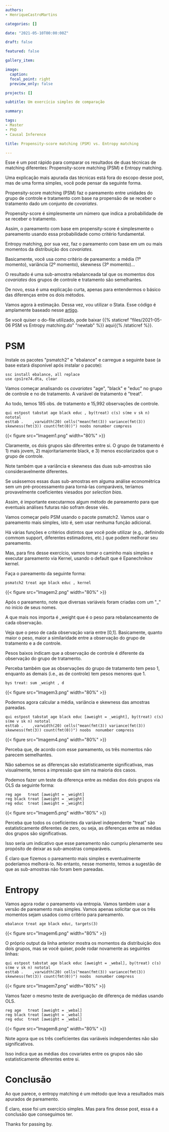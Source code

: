```yaml
---
authors:
- HenriqueCastroMartins

categories: []

date: "2021-05-10T00:00:00Z"

draft: false

featured: false

gallery_item:

image:
  caption: 
  focal_point: right
  preview_only: false

projects: []

subtitle: Um exercício simples de comparação 

summary: 

tags:
- Master
- PhD
- Causal Inference

title: Propensity-score matching (PSM) vs. Entropy matching

---
```



Esse é um post rápido para comparar os resultados de duas técnicas de matching diferentes: Propensity-score matching (PSM) e Entropy matching.

Uma explicação mais apurada das técnicas está fora do escopo desse post, mas de uma forma simples, você pode pensar da seguinte forma.

Propensity-score matching (PSM) faz o pareamento entre unidades do grupo de controle e tratamento com base na propensão de se receber o tratamento dado um conjunto de _covariates_. 

Propensity-score é simplesmente um número que indica a probabilidade de se receber o tratamento. 

Assim, o pareamento com base em propensity-score é simplesmente o pareamento usando essa probabilidade como critério fundamental.

Entropy matching, por sua vez, faz o pareamento com base em um ou mais momentos da distribuição dos _covariates_. 

Basicamente, você usa como critério de pareamento: a média (1º momento), variância (2º momento), skewness (3º momento)... 

O resultado é uma sub-amostra rebalanceada tal que os momentos dos _covariates_ dos grupos de controle e tratamento são semelhantes.

De novo, essa é uma explicação curta, apenas para entendermos o básico das diferenças entre os dois métodos.

Vamos agora à estimação. Dessa vez, vou utilizar o Stata. Esse código é amplamente baseado nesse [artigo](https://dspace.mit.edu/bitstream/handle/1721.1/89819/hainmueller-2013-ebalance.pdf?sequence=1).

Se você quiser o do-file utilizado, pode baixar {{% staticref "files/2021-05-06 PSM vs Entropy matching.do" "newtab" %}} aqui{{% /staticref %}}.

# PSM

Instale os pacotes "psmatch2" e "ebalance" e carregue a seguinte base (a base estará disponível após instalar o pacote):

    ssc install ebalance, all replace
    use cps1re74.dta, clear
		
Vamos começar analisando os _covariates_ "age", "black" e "educ" no grupo de controle e no de tratamento. A variável de tratamento é "treat". 

Ao todo, temos 185 obs. de tratamento e 15,992 observações de controle.

    qui estpost tabstat age black educ , by(treat) c(s) s(me v sk n) nototal
    esttab . 	,varwidth(20) cells("mean(fmt(3)) variance(fmt(3)) skewness(fmt(3)) count(fmt(0))") noobs nonumber compress 
    
{{< figure src="Imagem1.png" width="80%" >}}

Claramente, os dois grupos são diferentes entre si. O grupo de tratamento é 1) mais jovem, 2) majoritariamente black, e 3) menos escolarizados que o grupo de controle.

Note também que a variância e skewness das duas sub-amostras são consideravelmente diferentes.

Se usássemos essas duas sub-amostras em alguma análise econométrica sem um pré-processamento para torná-las comparáveis, teríamos provavelmente coeficientes viesados por _selection bias_.		

Assim, é importante executarmos algum método de pareamento para que eventuais análises futuras não sofram desse viés.

	
Vamos começar pelo PSM usando o pacote psmatch2. Vamos usar o pareamento mais simples, isto é, sem usar nenhuma função adicional.

Há várias funções e critérios distintos que você pode utilizar (e.g., definindo commom support, diferentes estimadores, etc.) que podem melhorar seu pareamento.

Mas, para fins desse exercício, vamos tomar o caminho mais simples e executar pareamento via Kernel, usando o default que é Epanechnikov kernel.

Faça o pareamento da seguinte forma:
		
    psmatch2 treat age black educ , kernel
    
{{< figure src="Imagem2.png" width="80%" >}}

Após o pareamento, note que diversas variáveis foram criadas com um "_" no início de seus nomes. 

A que mais nos importa é _weight que é o peso para rebalanceamento de cada observação. 

Veja que o peso de cada observação varia entre [0,1]. Basicamente, quanto maior o peso, maior a similaridade entre a observação do grupo de tratamento e a de controle. 

Pesos baixos indicam que a observação de controle é diferente da observação do grupo de tratamento.

Perceba também que as observações do grupo de tratamento tem peso 1, enquanto as demais (i.e., as de controle) tem pesos menores que 1.

    bys treat: sum _weight , d
    
{{< figure src="Imagem3.png" width="80%" >}}

Podemos agora calcular a média, variância e skewness das amostras pareadas.

    qui estpost tabstat age black educ [aweight = _weight], by(treat) c(s) s(me v sk n) nototal
    esttab . 	,varwidth(20) cells("mean(fmt(3)) variance(fmt(3)) skewness(fmt(3)) count(fmt(0))") noobs  nonumber compress 

{{< figure src="Imagem4.png" width="80%" >}}

Perceba que, de acordo com esse pareamento, os três momentos não parecem semelhantes. 

Não sabemos se as diferenças são estatisticamente significativas, mas visualmente, temos a impressão que sim na maioria dos casos.

Podemos fazer um teste da diferença entre as médias dos dois grupos via OLS da seguinte forma:

    reg age   treat [aweight = _weight]
    reg black treat [aweight = _weight]
    reg educ  treat [aweight = _weight]
    
{{< figure src="Imagem5.png" width="80%" >}}

Perceba que todos os coeficientes da variável independente "treat" são estatisticamente diferentes de zero, ou seja, as diferenças entre as médias dos grupos são significativas.

Isso seria um indicativo que esse pareamento não cumpriu plenamente seu propósito de deixar as sub-amostras comparáveis.

É claro que fizemos o pareamento mais simples e eventualmente poderíamos melhorá-lo. No entanto, nesse momento, temos a sugestão de que as sub-amostras não foram bem pareadas.


# Entropy

Vamos agora rodar o pareamento via entropia. Vamos também usar a versão de pareamento mais simples. Vamos apenas solicitar que os três momentos sejam usados como critério para pareamento. 
				
    ebalance treat age black educ, targets(3)
    
{{< figure src="Imagem6.png" width="80%" >}}

O próprio output da linha anterior mostra os momentos da distribuição dos dois grupos, mas se você quiser, pode rodar novamente as seguintes linhas:

    qui estpost tabstat age black educ [aweight = _webal], by(treat) c(s) s(me v sk n) nototal
    esttab . 	,varwidth(20) cells("mean(fmt(3)) variance(fmt(3)) skewness(fmt(3)) count(fmt(0))") noobs  nonumber compress 

{{< figure src="Imagem7.png" width="80%" >}}

Vamos fazer o mesmo teste de averiguação de diferença de médias usando OLS.

    reg age   treat [aweight = _webal]
    reg black treat [aweight = _webal]
    reg educ  treat [aweight = _webal]	

{{< figure src="Imagem8.png" width="80%" >}}

Note agora que os três coeficientes das variáveis independentes não são significativos. 

Isso indica que as médias dos covariates entre os grupos não são estatisticamente diferentes entre si.


# Conclusão

Ao que parece, o entropy matching é um método que leva a resultados mais apurados de pareamento.

É claro, esse foi um exercício simples. Mas para fins desse post, essa é a conclusão que conseguimos ter.

Thanks for passing by. 






